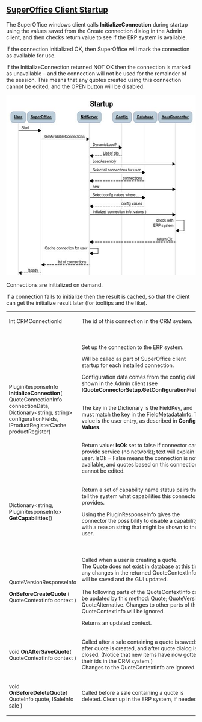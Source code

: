 <properties date="2016-05-10"
SortOrder="4"
/>

[SuperOffice Client Startup]()
--------------------------------------------------------

The SuperOffice windows client calls **InitializeConnection** during startup using the values saved from the Create connection dialog in the Admin client, and then checks return value to see if the ERP system is available.

If the connection initialized OK, then SuperOffice will mark the connection as available for use.

If the InitializeConnection returned NOT OK then the connection is marked as unavailable – and the connection will not be used for the remainder of the session. This means that any quotes created using this connection cannot be edited, and the OPEN button will be disabled.

<img src="Quote%20Connector%20interface_files/image006.jpg" width="575" height="478" />

 

Connections are initialized on demand.

If a connection fails to initialize then the result is cached, so that the client can get the initialize result later (for tooltips and the like).

 

<table>
<colgroup>
<col width="50%" />
<col width="50%" />
</colgroup>
<tbody>
<tr class="odd">
<td><p>Int CRMConnectionId</p></td>
<td><p>The id of this connection in the CRM system.</p></td>
</tr>
<tr class="even">
<td><p> </p></td>
<td><p> </p></td>
</tr>
<tr class="odd">
<td><p>PluginResponseInfo <strong>InitializeConnection</strong>( QuoteConnectionInfo connectionData, Dictionary&lt;string, string&gt; configurationFields, IProductRegisterCache productRegister)</p></td>
<td><p>Set up the connection to the ERP system.</p>
<p>Will be called as part of SuperOffice client startup for each installed connection.</p>
<p> </p>
<p>Configuration data comes from the config dialog shown in the Admin client (see <strong>IQuoteConnectorSetup.GetConfigurationFields</strong>)<br />
<br />
</p>
<p>The key in the Dictionary is the FieldKey, and must match the key in the FieldMetadataInfo. The value is the user entry, as described in <strong>Config Values</strong>.</p>
<p><br />
Return value: <strong>IsOk</strong> set to false if connector can’t provide service (no network); text will explain to user.  IsOk = False means the connection is not available, and quotes based on this connection cannot be edited.</p></td>
</tr>
<tr class="even">
<td><p>Dictionary&lt;string, PluginResponseInfo&gt; <strong>GetCapabilities</strong>()</p></td>
<td><p>Return a set of capability name status pairs that tell the system what capabilities this connector provides.</p>
<p>Using the PluginResponseInfo gives the connector the possibility to disable a capability, with a reason string that might be shown to the user.</p></td>
</tr>
<tr class="odd">
<td><p> </p></td>
<td><p> </p></td>
</tr>
<tr class="even">
<td><p>QuoteVersionResponseInfo</p>
<p><strong>OnBeforeCreateQuote</strong> ( QuoteContextInfo context )</p></td>
<td><p>Called when a user is creating a quote.<br />
The Quote does not exist in database at this time; any changes in the returned QuoteContextInfo will be saved and the GUI updated.<br />
<br />
The following parts of the QuoteContextInfo can be updated by this method: Quote; QuoteVersion; QuoteAlternative. Changes to other parts of the QuoteContextInfo will be ignored.</p>
<p> </p>
<p>Returns an updated context.</p></td>
</tr>
<tr class="odd">
<td><p>void <strong>OnAfterSaveQuote</strong>( QuoteContextInfo context )</p></td>
<td><p>Called after a sale containing a quote is saved: after quote is created, and after quote dialog is closed. (Notice that new items have now gotten their ids in the CRM system.)<br />
Changes to the QuoteContextInfo are ignored.</p></td>
</tr>
<tr class="even">
<td><p>void <strong>OnBeforeDeleteQuote</strong>( QuoteInfo quote, ISaleInfo sale )</p></td>
<td><p>Called before a sale containing a quote is deleted. Clean up in the ERP system, if needed.</p></td>
</tr>
</tbody>
</table>

 
